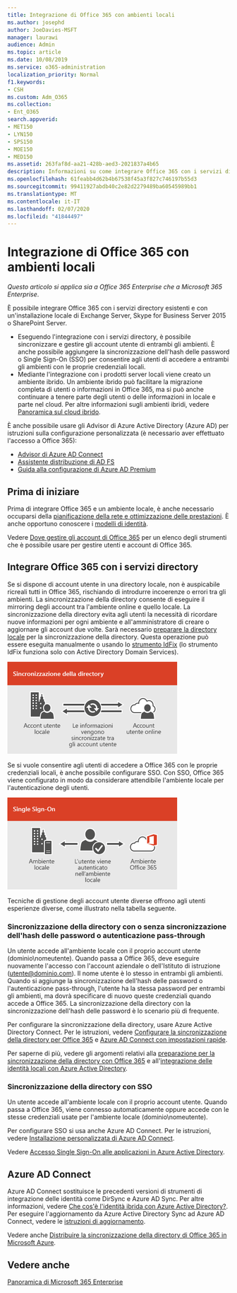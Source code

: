 ```yaml
---
title: Integrazione di Office 365 con ambienti locali
ms.author: josephd
author: JoeDavies-MSFT
manager: laurawi
audience: Admin
ms.topic: article
ms.date: 10/08/2019
ms.service: o365-administration
localization_priority: Normal
f1.keywords:
- CSH
ms.custom: Adm_O365
ms.collection:
- Ent_O365
search.appverid:
- MET150
- LYN150
- SPS150
- MOE150
- MED150
ms.assetid: 263faf8d-aa21-428b-aed3-2021837a4b65
description: Informazioni su come integrare Office 365 con i servizi directory esistenti.
ms.openlocfilehash: 61feabb4d62b4b67538f45a3f827c746197b55d3
ms.sourcegitcommit: 99411927abdb40c2e82d2279489ba60545989bb1
ms.translationtype: MT
ms.contentlocale: it-IT
ms.lasthandoff: 02/07/2020
ms.locfileid: "41844497"
---
```

# <a name="office-365-integration-with-on-premises-environments"></a>Integrazione di Office 365 con ambienti locali

*Questo articolo si applica sia a Office 365 Enterprise che a Microsoft 365 Enterprise*.

È possibile integrare Office 365 con i servizi directory esistenti e con un'installazione locale di Exchange Server, Skype for Business Server 2015 o SharePoint Server.
  
 - Eseguendo l'integrazione con i servizi directory, è possibile sincronizzare e gestire gli account utente di entrambi gli ambienti. È anche possibile aggiungere la sincronizzazione dell'hash delle password o Single Sign-On (SSO) per consentire agli utenti di accedere a entrambi gli ambienti con le proprie credenziali locali.
 - Mediante l'integrazione con i prodotti server locali viene creato un ambiente ibrido. Un ambiente ibrido può facilitare la migrazione completa di utenti o informazioni in Office 365, ma si può anche continuare a tenere parte degli utenti o delle informazioni in locale e parte nel cloud. Per altre informazioni sugli ambienti ibridi, vedere [Panoramica sul cloud ibrido](https://docs.microsoft.com/Office365/Enterprise/hybrid-cloud-overview).

È anche possibile usare gli Advisor di Azure Active Directory (Azure AD) per istruzioni sulla configurazione personalizzata (è necessario aver effettuato l'accesso a Office 365):

- [Advisor di Azure AD Connect](https://aka.ms/aadconnectpwsync)
- [Assistente distribuzione di AD FS](https://aka.ms/adfsguidance)
- [Guida alla configurazione di Azure AD Premium](https://aka.ms/aadpguidance)
   
## <a name="before-you-begin"></a>Prima di iniziare

Prima di integrare Office 365 e un ambiente locale, è anche necessario occuparsi della [pianificazione della rete e ottimizzazione delle prestazioni](network-planning-and-performance.md). È anche opportuno conoscere i [modelli di identità](about-office-365-identity.md). 

Vedere [Dove gestire gli account di Office 365](manage-office-365-accounts.md) per un elenco degli strumenti che è possibile usare per gestire utenti e account di Office 365. 
  
## <a name="integrate-office-365-with-directory-services"></a>Integrare Office 365 con i servizi directory
Se si dispone di account utente in una directory locale, non è auspicabile ricreali tutti in Office 365, rischiando di introdurre incoerenze o errori tra gli ambienti. La sincronizzazione della directory consente di eseguire il mirroring degli account tra l'ambiente online e quello locale. La sincronizzazione della directory evita agli utenti la necessità di ricordare nuove informazioni per ogni ambiente e all'amministratore di creare o aggiornare gli account due volte. Sarà necessario [preparare la directory locale](prepare-for-directory-synchronization.md) per la sincronizzazione della directory. Questa operazione può essere eseguita manualmente o usando lo [strumento IdFix](install-and-run-idfix.md) (lo strumento IdFix funziona solo con Active Directory Domain Services). 
  
![Usare la sincronizzazione della directory per mantenere sincronizzate le informazioni degli account locali e di quelli online](media/a64af0d0-9be6-46b1-8727-277e683abf5e.png)
  
Se si vuole consentire agli utenti di accedere a Office 365 con le proprie credenziali locali, è anche possibile configurare SSO. Con SSO, Office 365 viene configurato in modo da considerare attendibile l'ambiente locale per l'autenticazione degli utenti.
  
![Con Single Sign-On, lo stesso account è disponibile sia nell'ambiente locale che nell'ambiente online](media/d76235f2-8a53-405e-b8ef-dfa4cfc208b8.png)
  
Tecniche di gestione degli account utente diverse offrono agli utenti esperienze diverse, come illustrato nella tabella seguente.
 
### <a name="directory-synchronization-with-or-without-password-hash-synchronization-or-pass-through-authentication"></a>Sincronizzazione della directory con o senza sincronizzazione dell'hash delle password o autenticazione pass-through

Un utente accede all'ambiente locale con il proprio account utente (dominio\nomeutente). Quando passa a Office 365, deve eseguire nuovamente l'accesso con l'account aziendale o dell'Istituto di istruzione (utente@dominio.com). Il nome utente è lo stesso in entrambi gli ambienti. Quando si aggiunge la sincronizzazione dell'hash delle password o l'autenticazione pass-through, l'utente ha la stessa password per entrambi gli ambienti, ma dovrà specificare di nuovo queste credenziali quando accede a Office 365. La sincronizzazione della directory con la sincronizzazione dell'hash delle password è lo scenario più di frequente.

Per configurare la sincronizzazione della directory, usare Azure Active Directory Connect. Per le istruzioni, vedere [Configurare la sincronizzazione della directory per Office 365](set-up-directory-synchronization.md) e [Azure AD Connect con impostazioni rapide](https://go.microsoft.com/fwlink/p/?LinkId=698537).

Per saperne di più, vedere gli argomenti relativi alla [preparazione per la sincronizzazione della directory con Office 365](prepare-for-directory-synchronization.md) e all'[integrazione delle identità locali con Azure Active Directory](https://go.microsoft.com/fwlink/?LinkId=518101).

### <a name="directory-synchronization-with-sso"></a>Sincronizzazione della directory con SSO

Un utente accede all'ambiente locale con il proprio account utente. Quando passa a Office 365, viene connesso automaticamente oppure accede con le stesse credenziali usate per l'ambiente locale (dominio\nomeutente).

Per configurare SSO si usa anche Azure AD Connect. Per le istruzioni, vedere [Installazione personalizzata di Azure AD Connect](https://go.microsoft.com/fwlink/p/?LinkID=698430).

Vedere [Accesso Single Sign-On alle applicazioni in Azure Active Directory](https://go.microsoft.com/fwlink/p/?LinkId=698604).

## <a name="azure-ad-connect"></a>Azure AD Connect

Azure AD Connect sostituisce le precedenti versioni di strumenti di integrazione delle identità come DirSync e Azure AD Sync. Per altre informazioni, vedere [Che cos'è l'identità ibrida con Azure Active Directory?](https://go.microsoft.com/fwlink/p/?LinkId=527969). Per eseguire l'aggiornamento da Azure Active Directory Sync ad Azure AD Connect, vedere le [istruzioni di aggiornamento](https://go.microsoft.com/fwlink/p/?LinkId=733240). 

Vedere anche [Distribuire la sincronizzazione della directory di Office 365 in Microsoft Azure](https://go.microsoft.com/fwlink/?LinkId=517887).

## <a name="see-also"></a>Vedere anche

[Panoramica di Microsoft 365 Enterprise](https://docs.microsoft.com/microsoft-365/enterprise/microsoft-365-overview)
